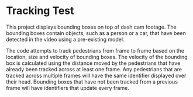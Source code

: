 # Tracking Test

This project displays bounding boxes on top of dash cam footage. The bounding boxes contain objects, such as a person or a car, that have been detected in the video using a pre-existing model.

The code attempts to track pedestrians from frame to frame based on the location, size and velocity of bounding boxes. The velocity of the bounding box is calculated using the distance moved by the pedestrians that have already been tracked across at least one frame. Any pedestrians that are tracked across multiple frames will have the same identifier displayed over their head. Bounding boxes that have not been tracked from a previous frame will have identifiers that update every frame.